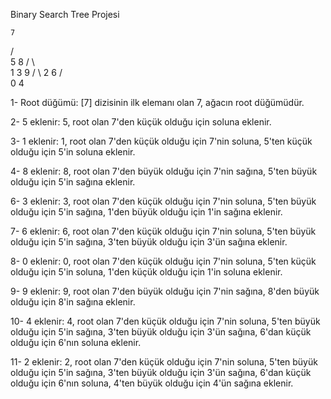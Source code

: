Binary Search Tree Projesi

    7
   / \
  5   8
 / \   \
1   3   9
   / \ 
  2   6
 / \
0   4

1- Root düğümü: [7] dizisinin ilk elemanı olan 7, ağacın root düğümüdür.

2- 5 eklenir: 5, root olan 7'den küçük olduğu için soluna eklenir.

3- 1 eklenir: 1, root olan 7'den küçük olduğu için 7'nin soluna, 5'ten küçük olduğu için 5'in soluna eklenir.

4- 8 eklenir: 8, root olan 7'den büyük olduğu için 7'nin sağına, 5'ten büyük olduğu için 5'in sağına eklenir.

6- 3 eklenir: 3, root olan 7'den küçük olduğu için 7'nin soluna, 5'ten büyük olduğu için 5'in sağına, 1'den büyük olduğu için 1'in sağına eklenir.

7- 6 eklenir: 6, root olan 7'den küçük olduğu için 7'nin soluna, 5'ten büyük olduğu için 5'in sağına, 3'ten büyük olduğu için 3'ün sağına eklenir.

8- 0 eklenir: 0, root olan 7'den küçük olduğu için 7'nin soluna, 5'ten küçük olduğu için 5'in soluna, 1'den küçük olduğu için 1'in soluna eklenir.

9- 9 eklenir: 9, root olan 7'den büyük olduğu için 7'nin sağına, 8'den büyük olduğu için 8'in sağına eklenir.

10- 4 eklenir: 4, root olan 7'den küçük olduğu için 7'nin soluna, 5'ten büyük olduğu için 5'in sağına, 3'ten büyük olduğu için 3'ün sağına, 6'dan küçük olduğu için 6'nın soluna eklenir.

11- 2 eklenir: 2, root olan 7'den küçük olduğu için 7'nin soluna, 5'ten büyük olduğu için 5'in sağına, 3'ten büyük olduğu için 3'ün sağına, 6'dan küçük olduğu için 6'nın soluna, 4'ten büyük olduğu için 4'ün sağına eklenir.
